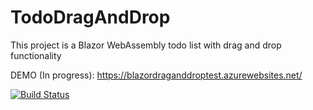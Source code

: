 # TodoDragAndDrop
This project is a Blazor WebAssembly todo list with drag and drop functionality

DEMO (In progress): https://blazordraganddroptest.azurewebsites.net/

[![Build Status](https://dev.azure.com/plifesv/GithubIntegration/_apis/build/status/davicbaba.TodoDragAndDrop?branchName=main)](https://dev.azure.com/plifesv/GithubIntegration/_build/latest?definitionId=8&branchName=main)
